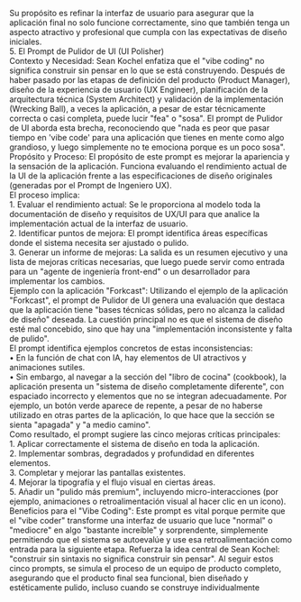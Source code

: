 Su propósito es refinar la interfaz de usuario para asegurar que la aplicación final no solo funcione correctamente, sino que también tenga un aspecto atractivo y profesional que cumpla con las expectativas de diseño iniciales.  
5\. El Prompt de Pulidor de UI (UI Polisher)  
Contexto y Necesidad: Sean Kochel enfatiza que el "vibe coding" no significa construir sin pensar en lo que se está construyendo. Después de haber pasado por las etapas de definición del producto (Product Manager), diseño de la experiencia de usuario (UX Engineer), planificación de la arquitectura técnica (System Architect) y validación de la implementación (Wrecking Ball), a veces la aplicación, a pesar de estar técnicamente correcta o casi completa, puede lucir "fea" o "sosa". El prompt de Pulidor de UI aborda esta brecha, reconociendo que "nada es peor que pasar tiempo en 'vibe code' para una aplicación que tienes en mente como algo grandioso, y luego simplemente no te emociona porque es un poco sosa".  
Propósito y Proceso: El propósito de este prompt es mejorar la apariencia y la sensación de la aplicación. Funciona evaluando el rendimiento actual de la UI de la aplicación frente a las especificaciones de diseño originales (generadas por el Prompt de Ingeniero UX).  
El proceso implica:  
1\. Evaluar el rendimiento actual: Se le proporciona al modelo toda la documentación de diseño y requisitos de UX/UI para que analice la implementación actual de la interfaz de usuario.  
2\. Identificar puntos de mejora: El prompt identifica áreas específicas donde el sistema necesita ser ajustado o pulido.  
3\. Generar un informe de mejoras: La salida es un resumen ejecutivo y una lista de mejoras críticas necesarias, que luego puede servir como entrada para un "agente de ingeniería front-end" o un desarrollador para implementar los cambios.  
Ejemplo con la aplicación "Forkcast": Utilizando el ejemplo de la aplicación "Forkcast", el prompt de Pulidor de UI genera una evaluación que destaca que la aplicación tiene "bases técnicas sólidas, pero no alcanza la calidad de diseño" deseada. La cuestión principal no es que el sistema de diseño esté mal concebido, sino que hay una "implementación inconsistente y falta de pulido".  
El prompt identifica ejemplos concretos de estas inconsistencias:  
• En la función de chat con IA, hay elementos de UI atractivos y animaciones sutiles.  
• Sin embargo, al navegar a la sección del "libro de cocina" (cookbook), la aplicación presenta un "sistema de diseño completamente diferente", con espaciado incorrecto y elementos que no se integran adecuadamente. Por ejemplo, un botón verde aparece de repente, a pesar de no haberse utilizado en otras partes de la aplicación, lo que hace que la sección se sienta "apagada" y "a medio camino".  
Como resultado, el prompt sugiere las cinco mejoras críticas principales:  
1\. Aplicar correctamente el sistema de diseño en toda la aplicación.  
2\. Implementar sombras, degradados y profundidad en diferentes elementos.  
3\. Completar y mejorar las pantallas existentes.  
4\. Mejorar la tipografía y el flujo visual en ciertas áreas.  
5\. Añadir un "pulido más premium", incluyendo micro-interacciones (por ejemplo, animaciones o retroalimentación visual al hacer clic en un icono).  
Beneficios para el "Vibe Coding": Este prompt es vital porque permite que el "vibe coder" transforme una interfaz de usuario que luce "normal" o "mediocre" en algo "bastante increíble" y sorprendente, simplemente permitiendo que el sistema se autoevalúe y use esa retroalimentación como entrada para la siguiente etapa. Refuerza la idea central de Sean Kochel: "construir sin sintaxis no significa construir sin pensar". Al seguir estos cinco prompts, se simula el proceso de un equipo de producto completo, asegurando que el producto final sea funcional, bien diseñado y estéticamente pulido, incluso cuando se construye individualmente